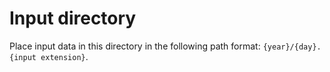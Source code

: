 # Input directory

Place input data in this directory in the following path format: `{year}/{day}.{input extension}`.